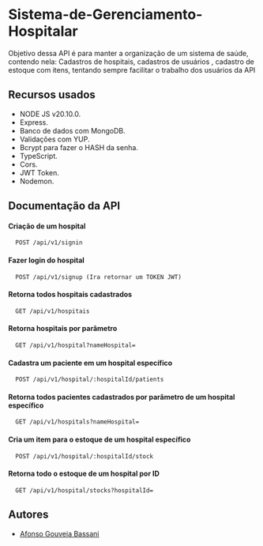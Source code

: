 
# Sistema-de-Gerenciamento-Hospitalar

Objetivo dessa API é para manter a organização de um sistema de saúde, contendo nela: Cadastros de hospitais, cadastros de usuários , cadastro de estoque com itens, tentando sempre facilitar o trabalho dos usuários da API


## Recursos usados

- NODE JS v20.10.0.
- Express.
- Banco de dados com MongoDB.
- Validações com YUP.
- Bcrypt para fazer o HASH da senha.
- TypeScript.
- Cors.
- JWT Token.
- Nodemon.



## Documentação da API

#### Criação de um hospital

```http
  POST /api/v1/signin
```
#### Fazer login do hospital

```http
  POST /api/v1/signup (Ira retornar um TOKEN JWT)
```

#### Retorna todos hospitais cadastrados

```http
  GET /api/v1/hospitais
```

#### Retorna hospitais por parâmetro

```http
  GET /api/v1/hospital?nameHospital=
```

#### Cadastra um paciente em um hospital específico

```http
  POST /api/v1/hospital/:hospitalId/patients
```

#### Retorna todos pacientes cadastrados por parâmetro de um hospital específico 

```http
  GET /api/v1/hospitals?nameHospital=
```

#### Cria um item para o estoque de um hospital específico

```http
  POST /api/v1/hospital/:hospitalId/stock
```

#### Retorna todo o estoque de um hospital por ID

```http
  GET /api/v1/hospital/stocks?hospitalId=
```

## Autores

- [Afonso Gouveia Bassani](https://github.com/gouvei4)

